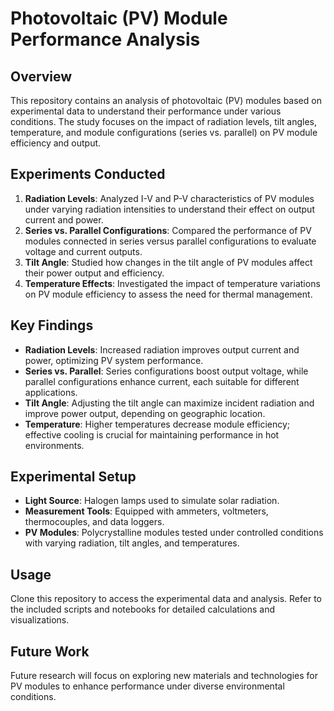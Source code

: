 # Photovoltaic (PV) Module Performance Analysis

## Overview
This repository contains an analysis of photovoltaic (PV) modules based on experimental data to understand their performance under various conditions. The study focuses on the impact of radiation levels, tilt angles, temperature, and module configurations (series vs. parallel) on PV module efficiency and output.

## Experiments Conducted
1. **Radiation Levels**: Analyzed I-V and P-V characteristics of PV modules under varying radiation intensities to understand their effect on output current and power.
2. **Series vs. Parallel Configurations**: Compared the performance of PV modules connected in series versus parallel configurations to evaluate voltage and current outputs.
3. **Tilt Angle**: Studied how changes in the tilt angle of PV modules affect their power output and efficiency.
4. **Temperature Effects**: Investigated the impact of temperature variations on PV module efficiency to assess the need for thermal management.

## Key Findings
- **Radiation Levels**: Increased radiation improves output current and power, optimizing PV system performance.
- **Series vs. Parallel**: Series configurations boost output voltage, while parallel configurations enhance current, each suitable for different applications.
- **Tilt Angle**: Adjusting the tilt angle can maximize incident radiation and improve power output, depending on geographic location.
- **Temperature**: Higher temperatures decrease module efficiency; effective cooling is crucial for maintaining performance in hot environments.

## Experimental Setup
- **Light Source**: Halogen lamps used to simulate solar radiation.
- **Measurement Tools**: Equipped with ammeters, voltmeters, thermocouples, and data loggers.
- **PV Modules**: Polycrystalline modules tested under controlled conditions with varying radiation, tilt angles, and temperatures.

## Usage
Clone this repository to access the experimental data and analysis. Refer to the included scripts and notebooks for detailed calculations and visualizations.

## Future Work
Future research will focus on exploring new materials and technologies for PV modules to enhance performance under diverse environmental conditions.
